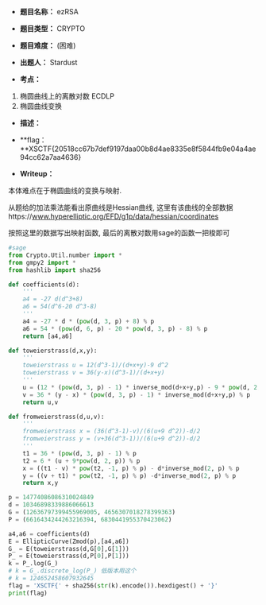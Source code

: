 * **题目名称：** ezRSA

* **题目类型：** CRYPTO

* **题目难度：** (困难)

* **出题人：** Stardust

* **考点：**  

1. 椭圆曲线上的离散对数 ECDLP
1. 椭圆曲线变换

* **描述：**  

* **flag：**XSCTF{20518cc67b7def9197daa00b8d4ae8335e8f5844fb9e04a4ae94cc62a7aa4636}

* **Writeup：**

本体难点在于椭圆曲线的变换与映射.

从题给的加法乘法能看出原曲线是Hessian曲线, 这里有该曲线的全部数据https://www.hyperelliptic.org/EFD/g1p/data/hessian/coordinates

按照这里的数据写出映射函数, 最后的离散对数用sage的函数一把梭即可

```py
#sage
from Crypto.Util.number import *
from gmpy2 import *
from hashlib import sha256

def coefficients(d):
    '''
    a4 = -27 d(d^3+8)
    a6 = 54(d^6-20 d^3-8)
    '''
    a4 = -27 * d * (pow(d, 3, p) + 8) % p
    a6 = 54 * (pow(d, 6, p) - 20 * pow(d, 3, p) - 8) % p
    return [a4,a6]

def toweierstrass(d,x,y):
    '''
    toweierstrass u = 12(d^3-1)/(d+x+y)-9 d^2
    toweierstrass v = 36(y-x)(d^3-1)/(d+x+y)
    '''
    u = (12 * (pow(d, 3, p) - 1) * inverse_mod(d+x+y,p) - 9 * pow(d, 2, p)) % p
    v = 36 * (y - x) * (pow(d, 3, p) - 1) * inverse_mod(d+x+y,p) % p
    return u,v

def fromweierstrass(d,u,v):
    '''
    fromweierstrass x = (36(d^3-1)-v)/(6(u+9 d^2))-d/2
    fromweierstrass y = (v+36(d^3-1))/(6(u+9 d^2))-d/2
    '''
    t1 = 36 * (pow(d, 3, p) - 1) % p
    t2 = 6 * (u + 9*pow(d, 2, p)) % p
    x = ((t1 - v) * pow(t2, -1, p) % p) - d*inverse_mod(2, p) % p
    y = ((v + t1) * pow(t2, -1, p) % p) -d*inverse_mod(2, p) % p
    return x,y

p = 14774086086310024849
d = 10346898339886066613
G = (12636797399455969005, 4656307018278399363)
P = (6616434244263216394, 6830441955370423062)

a4,a6 = coefficients(d)
E = EllipticCurve(Zmod(p),[a4,a6])
G_ = E(toweierstrass(d,G[0],G[1]))
P_ = E(toweierstrass(d,P[0],P[1]))
k = P_.log(G_)
# k = G_.discrete_log(P_) 低版本用这个
# k = 124652458607932645
flag = 'XSCTF{' + sha256(str(k).encode()).hexdigest() + '}'
print(flag)
```